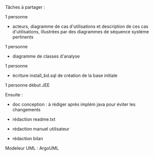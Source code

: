 


Tâches à partager :

1 personne
- acteurs, diagramme de cas d'utilisations et description de ces cas d'utilisations, illustrées par des diagrammes de séquence système pertinents

1 personne
- diagramme de classes d'analyse

1 personne
- écriture install_bd.sql de création de la base initiale

1 personne
début JEE


Ensuite :

- doc conception : à rédiger après implém java pour éviter les changements

- rédaction readme.txt
- rédaction manuel utilisateur
- rédaction bilan


Modeleur UML : ArgoUML


